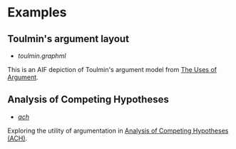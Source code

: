 # Examples

## Toulmin's argument layout

* _toulmin.graphml_

This is an AIF depiction of Toulmin's argument model from [The Uses of Argument](https://www.cambridge.org/core/books/uses-of-argument/26CF801BC12004587B66778297D5567C).

## Analysis of Competing Hypotheses

* [_ach_](/argumentation/examples/ach)

Exploring the utility of argumentation in [Analysis of Competing Hypotheses (ACH)](https://en.wikipedia.org/wiki/Analysis_of_competing_hypotheses).
